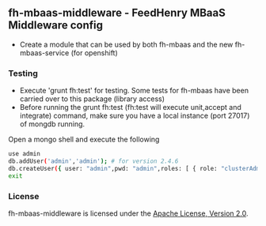 ## fh-mbaas-middleware - FeedHenry MBaaS Middleware config
 
* Create a module that can be used by both fh-mbaas and the new fh-mbaas-service (for openshift)

### Testing

* Execute 'grunt fh:test' for testing. Some tests for fh-mbaas have been carried over to this package (library access)
* Before running the grunt fh:test (fh:test will execute unit,accept and integrate) command, make sure you have a local instance (port 27017) of mongdb running.

Open a mongo shell and execute the following
```bash
use admin
db.addUser('admin','admin'); # for version 2.4.6
db.createUser({ user: "admin",pwd: "admin",roles: [ { role: "clusterAdmin", db: "admin" }, { role: "readWriteAnyDatabase", db: "admin" },"readWrite"] }, { w: "majority" , wtimeout: 25000 }); # for versions 2.6.4 or greater
exit
```
### License

fh-mbaas-middleware is licensed under the [Apache License, Version 2.0](http://www.apache.org/licenses/).
